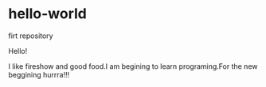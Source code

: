 # hello-world
firt repository

Hello!

I like fireshow and good food.I am begining to learn programing.For the new beggining hurrra!!!
